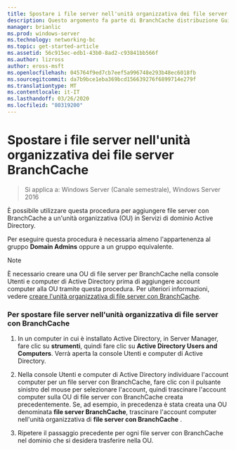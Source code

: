 ```yaml
---
title: Spostare i file server nell'unità organizzativa dei file server BranchCache
description: Questo argomento fa parte di BranchCache distribuzione Guide per Windows Server 2016, che illustra come distribuire BranchCache in modalità cache distribuita e ospitato per ottimizzare l'utilizzo della larghezza di banda WAN nelle succursali
manager: brianlic
ms.prod: windows-server
ms.technology: networking-bc
ms.topic: get-started-article
ms.assetid: 56c915ec-edb1-43b0-8ad2-c93841bb566f
ms.author: lizross
author: eross-msft
ms.openlocfilehash: 045764f9ed7cb7eef5a996748e293b48ec6018fb
ms.sourcegitcommit: da7b9bce1eba369bcd156639276f6899714e279f
ms.translationtype: MT
ms.contentlocale: it-IT
ms.lasthandoff: 03/26/2020
ms.locfileid: "80319200"
---
```

# <a name="move-file-servers-to-the-branchcache-file-servers-organizational-unit"></a>Spostare i file server nell'unità organizzativa dei file server BranchCache

>Si applica a: Windows Server (Canale semestrale), Windows Server 2016

È possibile utilizzare questa procedura per aggiungere file server con BranchCache a un'unità organizzativa (OU) in Servizi di dominio Active Directory.  
  
Per eseguire questa procedura è necessaria almeno l'appartenenza al gruppo **Domain Admins** oppure a un gruppo equivalente.  
  
> [!NOTE]  
> È necessario creare una OU di file server per BranchCache nella console Utenti e computer di Active Directory prima di aggiungere account computer alla OU tramite questa procedura. Per ulteriori informazioni, vedere [creare l'unità organizzativa di file server con BranchCache](../../branchcache/deploy/Create-the-BranchCache-File-Servers-Organizational-Unit.md).  
  
### <a name="to-move-file-servers-to-the-branchcache-file-servers-organizational-unit"></a>Per spostare file server nell'unità organizzativa di file server con BranchCache  
  
1.  In un computer in cui è installato Active Directory, in Server Manager, fare clic su **strumenti**, quindi fare clic su **Active Directory Users and Computers**. Verrà aperta la console Utenti e computer di Active Directory.  
  
2.  Nella console Utenti e computer di Active Directory individuare l'account computer per un file server con BranchCache, fare clic con il pulsante sinistro del mouse per selezionare l'account, quindi trascinare l'account computer sulla OU di file server con BranchCache creata precedentemente. Se, ad esempio, in precedenza è stata creata una OU denominata **file server BranchCache**, trascinare l'account computer nell'unità organizzativa di **file server con BranchCache** .  
  
3.  Ripetere il passaggio precedente per ogni file server con BranchCache nel dominio che si desidera trasferire nella OU.  
  


